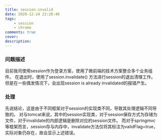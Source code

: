 ```yaml
---
title: session-invalid
date: 2020-12-24 22:28:40
tags:
    - session
    - chrome
comments: true
cover: 
description: 
---
```



### 问题描述
目前我司使用session作为登录方案，使用了微前端的技术方案整合多个业务组件。
在退出时，使用了session.invalidate() 方法进行session的退出清理工作。
但是在一些偶发情况下，会出现session is already invalidated的报错产生。

### 处理
先说结论，这是由于不同框架对于session的实现类不同，导致其处理逻辑不同导致的。
对与tomcat来说，其中的session实现类，对于session保存方式为存储为文件，对于invalidate的内部逻辑是删除对应的session文件。
而对于springmvc等框架而言，session存与内存中，invalidate方法仅将其标注为validFlag=true，实际对象仍存在，故会显示上述错误。

